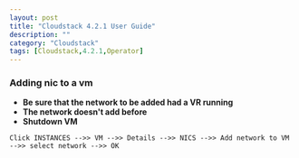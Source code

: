 ```yaml
---
layout: post
title: "Cloudstack 4.2.1 User Guide"
description: ""
category: "Cloudstack"
tags: [Cloudstack,4.2.1,Operator]
---
```


### Adding nic to a vm
- **Be sure that the network to be added had a VR running**
- **The network doesn't add before**
- **Shutdown VM**
<pre><code>Click INSTANCES -->> VM -->> Details -->> NICS -->> Add network to VM  -->> select network -->> OK
</code></pre>
